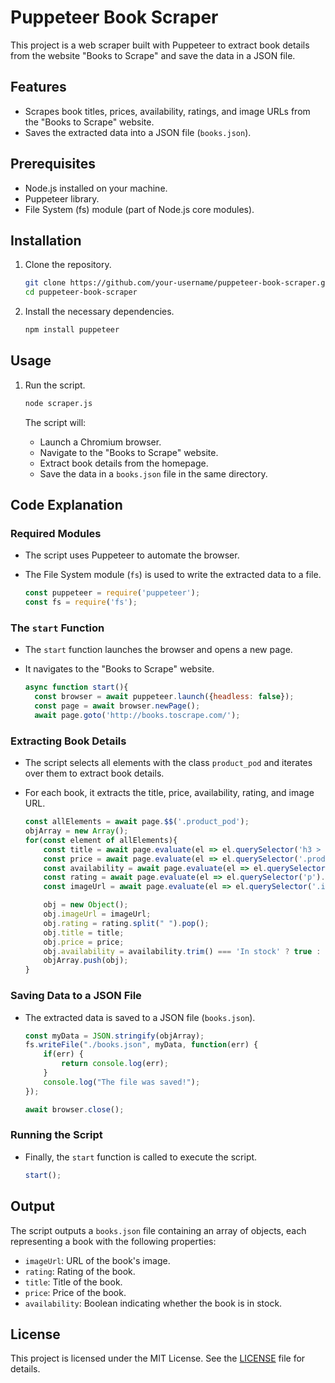 # Puppeteer Book Scraper

This project is a web scraper built with Puppeteer to extract book details from the website "Books to Scrape" and save the data in a JSON file.

## Features

- Scrapes book titles, prices, availability, ratings, and image URLs from the "Books to Scrape" website.
- Saves the extracted data into a JSON file (`books.json`).

## Prerequisites

- Node.js installed on your machine.
- Puppeteer library.
- File System (fs) module (part of Node.js core modules).

## Installation

1. Clone the repository.

    ```bash
    git clone https://github.com/your-username/puppeteer-book-scraper.git
    cd puppeteer-book-scraper
    ```

2. Install the necessary dependencies.

    ```bash
    npm install puppeteer
    ```

## Usage

1. Run the script.

    ```bash
    node scraper.js
    ```

    The script will:

    - Launch a Chromium browser.
    - Navigate to the "Books to Scrape" website.
    - Extract book details from the homepage.
    - Save the data in a `books.json` file in the same directory.

## Code Explanation

### Required Modules

- The script uses Puppeteer to automate the browser.
- The File System module (`fs`) is used to write the extracted data to a file.

    ```javascript
    const puppeteer = require('puppeteer');
    const fs = require('fs');
    ```

### The `start` Function

- The `start` function launches the browser and opens a new page.
- It navigates to the "Books to Scrape" website.

    ```javascript
    async function start(){
      const browser = await puppeteer.launch({headless: false});
      const page = await browser.newPage();
      await page.goto('http://books.toscrape.com/');
    ```

### Extracting Book Details

- The script selects all elements with the class `product_pod` and iterates over them to extract book details.
- For each book, it extracts the title, price, availability, rating, and image URL.

    ```javascript
    const allElements = await page.$$('.product_pod');
    objArray = new Array();
    for(const element of allElements){
        const title = await page.evaluate(el => el.querySelector('h3 > a').textContent, element);
        const price = await page.evaluate(el => el.querySelector('.product_price > p').textContent, element);
        const availability = await page.evaluate(el => el.querySelector('.product_price > .availability').textContent, element);
        const rating = await page.evaluate(el => el.querySelector('p').className, element);
        const imageUrl = await page.evaluate(el => el.querySelector('.image_container > a > img').getAttribute('src'), element);

        obj = new Object();
        obj.imageUrl = imageUrl;
        obj.rating = rating.split(" ").pop();
        obj.title = title;
        obj.price = price;
        obj.availability = availability.trim() === 'In stock' ? true : false;
        objArray.push(obj);
    }
    ```

### Saving Data to a JSON File

- The extracted data is saved to a JSON file (`books.json`).

    ```javascript
    const myData = JSON.stringify(objArray);
    fs.writeFile("./books.json", myData, function(err) {
        if(err) {
            return console.log(err);
        }
        console.log("The file was saved!");
    }); 

    await browser.close();
    ```

### Running the Script

- Finally, the `start` function is called to execute the script.

    ```javascript
    start();
    ```

## Output

The script outputs a `books.json` file containing an array of objects, each representing a book with the following properties:

- `imageUrl`: URL of the book's image.
- `rating`: Rating of the book.
- `title`: Title of the book.
- `price`: Price of the book.
- `availability`: Boolean indicating whether the book is in stock.

## License

This project is licensed under the MIT License. See the [LICENSE](LICENSE) file for details.
